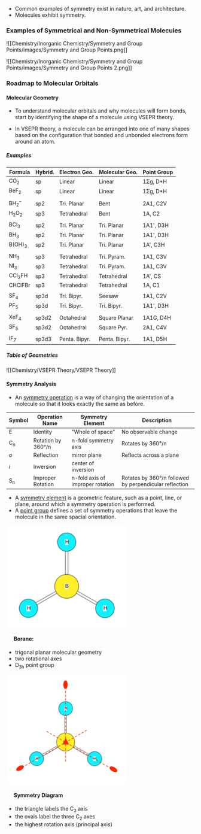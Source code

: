 
- Common examples of symmetry exist in nature, art, and architecture.
- Molecules exhibit symmetry.

### Examples of Symmetrical and Non-Symmetrical Molecules

![[Chemistry/Inorganic Chemistry/Symmetry and Group Points/images/Symmetry and Group Points.png]]

![[Chemistry/Inorganic Chemistry/Symmetry and Group Points/images/Symmetry and Group Points 2.png]]

### Roadmap to Molecular Orbitals

#### Molecular Geometry

- To understand molecular orbitals and why molecules will form bonds, start by identifying the shape of a molecule using VSEPR theory.

- In VSEPR theory, a molecule can be arranged into one of many shapes based on the configuration that bonded and unbonded electrons form around an atom.

##### Examples
| Formula                    | Hybrid. | Electron Geo. | Molecular Geo. | <span style="white-space: nowrap;">Point Group</span> |
| -------------------------- | ------- | ------------- | -------------- | ----------------------------------------------------- |
| CO<sub>2</sub>             | sp      | Linear        | Linear         | 1Σg, D\*H                                             |
| BeF<sub>2</sub>            | sp      | Linear        | Linear         | 1Σg, D\*H                                             |
|                            |         |               |                |                                                       |
| BH<sub>2</sub><sup>–</sup> | sp2     | Tri. Planar   | Bent           | 2A1, C2V                                              |
| H<sub>2</sub>O<sub>2</sub> | sp3     | Tetrahedral   | Bent           | 1A, C2                                                |
|                            |         |               |                |                                                       |
| BCl<sub>3</sub>            | sp2     | Tri. Planar   | Tri. Planar    | 1A1', D3H                                             |
| BH<sub>3</sub>             | sp2     | Tri. Planar   | Tri. Planar    | 1A1', D3H                                             |
| B(OH)<sub>3</sub>          | sp2     | Tri. Planar   | Tri. Planar    | 1A', C3H                                              |
|                            |         |               |                |                                                       |
| NH<sub>3</sub>             | sp3     | Tetrahedral   | Tri. Pyram.    | 1A1, C3V                                              |
| NI<sub>3</sub>             | sp3     | Tetrahedral   | Tri. Pyram.    | 1A1, C3V                                              |
| CCl<sub>2</sub>FH          | sp3     | Tetrahedral   | Tetrahedral    | 1A', CS                                               |
| CHClFBr                    | sp3     | Tetrahedral   | Tetrahedral    | 1A, C1                                                |
|                            |         |               |                |                                                       |
| SF<sub>4</sub>             | sp3d    | Tri. Bipyr.   | Seesaw         | 1A1, C2V                                              |
| PF<sub>5</sub>             | sp3d    | Tri. Bipyr.   | Tri. Bipyr.    | 1A1', D3H                                             |
|                            |         |               |                |                                                       |
| XeF<sub>4</sub>            | sp3d2   | Octahedral    | Square Planar  | 1A1G, D4H                                             |
| SF<sub>5</sub>             | sp3d2   | Octahedral    | Square Pyr.    | 2A1, C4V                                              |
|                            |         |               |                |                                                       |
| IF<sub>7</sub>             | sp3d3   | Penta. Bipyr. | Penta. Bipyr.  | 1A1, D5H                                              |

##### Table of Geometries
![[Chemistry/VSEPR Theory/VSEPR Theory]]

#### Symmetry Analysis

- An <u>symmetry operation</u> is a way of changing the orientation of a molecule so that it looks exactly the same as before.

| Symbol        | Operation Name     | Symmetry Element                 | Description                                            |
| ------------- | ------------------ | -------------------------------- | ------------------------------------------------------ |
| E             | Identity           | "Whole of space"                 | No observable change                                   |
| C<sub>n</sub> | Rotation by 360°/n | n-fold symmetry axis             | Rotates by 360°/n                                      |
| σ             | Reflection         | mirror plane                     | Reflects across a plane                                |
| *i*           | Inversion          | center of inversion              |                                                        |
| S<sub>n</sub> | Improper Rotation  | n-fold axis of improper rotation | Rotates by 360°/n followed by perpendicular reflection |
 
- A <u>symmetry element</u> is a geometric feature, such as a point, line, or plane, around which a symmetry operation is performed.
- A <u>point group</u> defines a set of symmetry operations that leave the molecule in the same spacial orientation.


<div class="flex">
	<div style="background-color:white; padding: 10px; display: inline-block;">
		<img src="./images/Borane.png" width=300>
	</div>
	<div>
		<h4 style="padding-left: 20px;">Borane:</h4>
		<ul>
			<li />trigonal planar molecular geometry
			<li />two rotational axes
			<li />D<sub>3h</sub> point group
		</ul>
	</div>
</div>
<div>
</div>

<div class="flex">
	<div style="background-color:white; padding: 10px; display: inline-block;">
		<img src="./images/Borane_with_rotation_axis.png" width=300>
	</div>
	<div>	
		<h4 style="padding-left: 20px;">Symmetry Diagram</h4>
		<ul>
			<li />the triangle labels the C<sub>3</sub> axis
			<li />the ovals label the three C<sub>2</sub> axes
			<li />the highest rotation axis (principal axis)
		</ul>
	</div>
</div>




